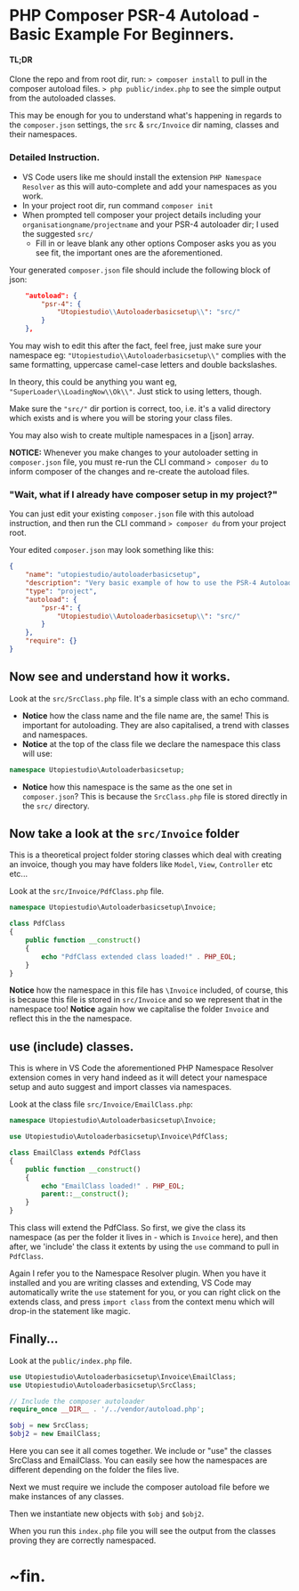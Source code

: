 # PHP Composer PSR-4 Autoload - Basic Example For Beginners.

#### TL;DR
Clone the repo and from root dir, run: 
`> composer install` to pull in the composer autoload files.
`> php public/index.php` to see the simple output from the autoloaded classes.

This may be enough for you to understand what's happening in regards to the `composer.json` settings, the `src` & `src/Invoice` dir naming, classes and their namespaces. 

### Detailed Instruction.
- VS Code users like me should install the extension `PHP Namespace Resolver` as this will auto-complete and add your namespaces as you work.
- In your project root dir, run command `composer init`
- When prompted tell composer your project details including your `organisationgname/projectname` and your PSR-4 autoloader dir; I used the suggested `src/`
    - Fill in or leave blank any other options Composer asks you as you see fit, the important ones are the aforementioned.

Your generated `composer.json` file should include the following block of json:

```json
    "autoload": {
        "psr-4": {
            "Utopiestudio\\Autoloaderbasicsetup\\": "src/"
        }
    },
```
You may wish to edit this after the fact, feel free, just make sure your namespace eg: `"Utopiestudio\\Autoloaderbasicsetup\\"` complies with the same formatting, uppercase camel-case letters and double backslashes.

In theory, this could be anything you want eg, `"SuperLoader\\LoadingNow\\Ok\\"`. Just stick to using letters, though.

Make sure the `"src/"` dir portion is correct, too, i.e. it's a valid directory which exists and is where you will be storing your class files.

You may also wish to create multiple namespaces in a [json] array.

 **NOTICE:**
 Whenever you make changes to your autoloader setting in `composer.json` file, you must re-run the CLI command `> composer du` to inform composer of the changes and re-create the autoload files. 

### "Wait, what if I already have composer setup in my project?"
You can just edit your existing `composer.json` file with this autoload instruction, and then run the CLI command `> composer du` from your project root.

Your edited `composer.json` may look something like this:

```json
{
    "name": "utopiestudio/autoloaderbasicsetup",
    "description": "Very basic example of how to use the PSR-4 Autoloader in PHP with Composer package manager.",
    "type": "project",
    "autoload": {
        "psr-4": {
            "Utopiestudio\\Autoloaderbasicsetup\\": "src/"
        }
    },
    "require": {}
}
```
## Now see and understand how it works.
Look at the `src/SrcClass.php` file.
It's a simple class with an echo command.
- **Notice** how the class name and the file name are, the same! This is important for autoloading. They are also capitalised, a trend with classes and namespaces.
- **Notice** at the top of the class file we declare the namespace this class will use: 
```php
namespace Utopiestudio\Autoloaderbasicsetup;
```
- **Notice** how this namespace is the same as the one set in `composer.json`? This is because the `SrcClass.php` file is stored directly in the `src/` directory.

## Now take a look at the `src/Invoice` folder
This is a theoretical project folder storing classes which deal with creating an invoice, though you may have folders like `Model`, `View`, `Controller` etc etc...

Look at the `src/Invoice/PdfClass.php` file.
```php
namespace Utopiestudio\Autoloaderbasicsetup\Invoice;

class PdfClass
{
    public function __construct()
    {
        echo "PdfClass extended class loaded!" . PHP_EOL;
    }
}
```
**Notice** how the namespace in this file has `\Invoice` included, of course, this is because this file is stored in `src/Invoice` and so we represent that in the namespace too!
**Notice** again how we capitalise the folder `Invoice` and reflect this in the the namespace.

## use (include) classes.
This is where in VS Code the aforementioned PHP Namespace Resolver extension comes in very hand indeed as it will detect your namespace setup and auto suggest and import classes via namespaces.

Look at the class file `src/Invoice/EmailClass.php`:
```php
namespace Utopiestudio\Autoloaderbasicsetup\Invoice;

use Utopiestudio\Autoloaderbasicsetup\Invoice\PdfClass;

class EmailClass extends PdfClass
{
    public function __construct()
    {
        echo "EmailClass loaded!" . PHP_EOL;
        parent::__construct();
    }
}
```
This class will extend the PdfClass. So first, we give the class its namespace (as per the folder it lives in - which is `Invoice` here), and then after, we 'include' the class it extents by using the `use` command to pull in `PdfClass`.

Again I refer you to the Namespace Resolver plugin. When you have it installed and you are writing classes and extending, VS Code may automatically write the `use` statement for you, or you can right click on the extends class, and press `import class` from the context menu which will drop-in the statement like magic.

## Finally...
Look at the `public/index.php` file.
```php
use Utopiestudio\Autoloaderbasicsetup\Invoice\EmailClass;
use Utopiestudio\Autoloaderbasicsetup\SrcClass;

// Include the composer autoloader
require_once __DIR__ . '/../vendor/autoload.php';

$obj = new SrcClass;
$obj2 = new EmailClass;
```

Here you can see it all comes together. We include or "use" the classes SrcClass and EmailClass. You can easily see how the namespaces are different depending on the folder the files live.

Next we must require we include the composer autoload file before we make instances of any classes.

Then we instantiate new objects with `$obj` and `$obj2`.

When you run this `index.php` file you will see the output from the classes proving they are correctly namespaced.

# ~fin.

